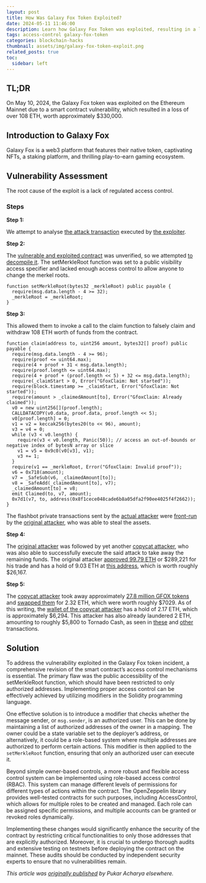 ```yaml
---
layout: post
title: How Was Galaxy Fox Token Exploited?
date: 2024-05-11 11:46:00
description: Learn how Galaxy Fox Token was exploited, resulting in a loss of assets worth $330,000.
tags: access-control galaxy-fox-token
categories: blockchain-hacks
thumbnail: assets/img/galaxy-fox-token-exploit.png
related_posts: true
toc:
  sidebar: left
---
```


## TL;DR

On May 10, 2024, the Galaxy Fox token was exploited on the Ethereum Mainnet due to a smart contract vulnerability, which resulted in a loss of over 108 ETH, worth approximately $330,000.

## Introduction to Galaxy Fox

Galaxy Fox is a web3 platform that features their native token, captivating NFTs, a staking platform, and thrilling play-to-earn gaming ecosystem.

## Vulnerability Assessment

The root cause of the exploit is a lack of regulated access control.

### Steps

**Step 1:**

We attempt to analyse [the attack transaction](https://etherscan.io/tx/0x12fe79f1de8aed0ba947cec4dce5d33368d649903cb45a5d3e915cc459e751fc) executed by [the exploiter](https://etherscan.io/address/0xfce19f8f823759b5867ef9a5055a376f20c5e454).

**Step 2:**

The [vulnerable and exploited contract](https://etherscan.io/address/0x11a4a5733237082a6c08772927ce0a2b5f8a86b6) was unverified, so we attempted [to decompile it](https://app.dedaub.com/ethereum/address/0x11a4a5733237082a6c08772927ce0a2b5f8a86b6/decompiled). The setMerkleRoot function was set to a public visibility access specifier and lacked enough access control to allow anyone to change the merkel roots.

```solidity
function setMerkleRoot(bytes32 _merkleRoot) public payable {
  require(msg.data.length - 4 >= 32);
  _merkleRoot = _merkleRoot;
}
```

**Step 3:**

This allowed them to invoke a call to the claim function to falsely claim and withdraw 108 ETH worth of funds from the contract.

```solidity
function claim(address to, uint256 amount, bytes32[] proof) public payable {
  require(msg.data.length - 4 >= 96);
  require(proof <= uint64.max);
  require(4 + proof + 31 < msg.data.length);
  require(proof.length <= uint64.max);
  require(4 + proof + (proof.length << 5) + 32 <= msg.data.length);
  require(_claimStart > 0, Error("GfoxClaim: Not started"));
  require(block.timestamp >= _claimStart, Error("GfoxClaim: Not started"));
  require(amount > _claimedAmount[to], Error("GfoxClaim: Already claimed"));
  v0 = new uint256[](proof.length);
  CALLDATACOPY(v0.data, proof.data, proof.length << 5);
  v0[proof.length] = 0;
  v1 = v2 = keccak256(bytes20(to << 96), amount);
  v3 = v4 = 0;
  while (v3 < v0.length) {
    require(v3 < v0.length, Panic(50)); // access an out-of-bounds or negative index of bytesN array or slice
    v1 = v5 = 0x9c0(v0[v3], v1);
    v3 += 1;
  }
  require(v1 == _merkleRoot, Error("GfoxClaim: Invalid proof"));
  v6 = 0x718(amount);
  v7 = _SafeSub(v6, _claimedAmount[to]);
  v8 = _SafeAdd(_claimedAmount[to], v7);
  _claimedAmount[to] = v8;
  emit Claimed(to, v7, amount);
  0x7d1(v7, to, address(0x8f1cece048cade6b8a05dfa2f90ee4025f4f2662));
}
```

The flashbot private transactions sent by the [actual attacker](https://etherscan.io/address/0x000000000004c825e42d37eed998ab91bbad7883) were [front-run](https://etherscan.io/tx/0x605ec9f8e739450bdc84240c975c119570581fc368cf4302c8f8e5646ffe9454) by the [original attacker](https://etherscan.io/address/0xfce19f8f823759b5867ef9a5055a376f20c5e454), who was able to steal the assets.

**Step 4:**

The [original attacker](https://etherscan.io/address/0xfce19f8f823759b5867ef9a5055a376f20c5e454) was followed by yet another [copycat attacker](https://etherscan.io/address/0x14b362d2e38250604f21a334d71c13e2ed478467), who was also able to successfully execute the said attack to take away the remaining funds. The original attacker [approved 99.79 ETH](https://etherscan.io/tx/0x5d6b4319f8f9bb080a44131ac34101d3989602de9d8f111c57ab393780f94c1f) or $289,221 for his trade and has a hold of 9.03 ETH at [this address](https://debank.com/profile/0xfce19f8f823759b5867ef9a5055a376f20c5e454/stream), which is worth roughly $26,167.

**Step 5:**

The [copycat attacker](https://etherscan.io/address/0x14b362d2e38250604f21a334d71c13e2ed478467) took away approximately [27.8 million GFOX tokens](https://app.blocksec.com/explorer/tx/eth/0x6a3d91fbd0a865a56c4efa7c540f28adcf7b569df44c9d50e1f86ab51b177405) and [swapped them](https://etherscan.io/tx/0xfbccd51ed0e51e8f0e9b36396d62dc7e003230972bb9fed6872c5d1bcdf0a958) for 2.32 ETH, which were worth roughly $7029. As of this writing, the [wallet of the copycat attacker](https://debank.com/profile/0x14B362d2E38250604F21A334D71C13E2eD478467) has a hold of 2.17 ETH, which is approximately $6,294. This attacker has also already laundered 2 ETH, amounting to roughly $5,800 to Tornado Cash, as seen in [these](https://etherscan.io/tx/0xade6c3f983a72bef30cb5fbf15de4faf046873339b3f07456a05074b036fba75) and [other](https://etherscan.io/tx/0x3e35fe8caf95ef7afb66212005758246f1ebb17e8fa6a3031417913a519f3d80) transactions.

## Solution

To address the vulnerability exploited in the Galaxy Fox token incident, a comprehensive revision of the smart contract’s access control mechanisms is essential. The primary flaw was the public accessibility of the setMerkleRoot function, which should have been restricted to only authorized addresses. Implementing proper access control can be effectively achieved by utilizing modifiers in the Solidity programming language.

One effective solution is to introduce a modifier that checks whether the message sender, or `msg.sender`, is an authorized user. This can be done by maintaining a list of authorized addresses of the owner in a mapping. The owner could be a state variable set to the deployer’s address, or alternatively, it could be a role-based system where multiple addresses are authorized to perform certain actions. This modifier is then applied to the `setMerkleRoot` function, ensuring that only an authorized user can execute it.

Beyond simple owner-based controls, a more robust and flexible access control system can be implemented using role-based access control (RBAC). This system can manage different levels of permissions for different types of actions within the contract. The OpenZeppelin library provides well-tested contracts for such purposes, including AccessControl, which allows for multiple roles to be created and managed. Each role can be assigned specific permissions, and multiple accounts can be granted or revoked roles dynamically.

Implementing these changes would significantly enhance the security of the contract by restricting critical functionalities to only those addresses that are explicitly authorized. Moreover, it is crucial to undergo thorough audits and extensive testing on testnets before deploying the contract on the mainnet. These audits should be conducted by independent security experts to ensure that no vulnerabilities remain.

_This article was [originally published](https://medium.com/p/c0860520cdc2) by Pukar Acharya elsewhere._
